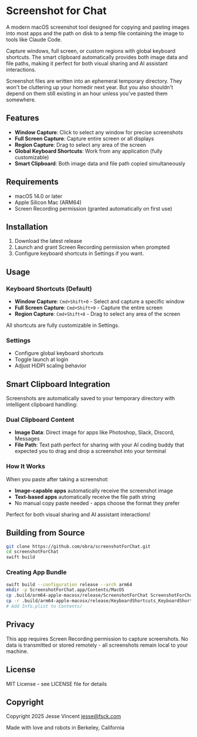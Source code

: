 # Screenshot for Chat

A modern macOS screenshot tool designed for copying and pasting images into most apps and the path on disk to a temp file containing the image to tools like Claude Code.

Capture windows, full screen, or custom regions with global keyboard shortcuts. The smart clipboard automatically provides both image data and file paths, making it perfect for both visual sharing and AI assistant interactions.

Screenshot files are written into an ephemeral temporary directory. They won't be cluttering up your homedir next year. But you also shouldn't depend on them still existing in an hour unless you've pasted them somewhere.

## Features

- **Window Capture**: Click to select any window for precise screenshots
- **Full Screen Capture**: Capture entire screen or all displays
- **Region Capture**: Drag to select any area of the screen
- **Global Keyboard Shortcuts**: Work from any application (fully customizable)
- **Smart Clipboard**: Both image data and file path copied simultaneously

## Requirements

- macOS 14.0 or later
- Apple Silicon Mac (ARM64)
- Screen Recording permission (granted automatically on first use)

## Installation

1. Download the latest release
3. Launch and grant Screen Recording permission when prompted
4. Configure keyboard shortcuts in Settings if you want. 

## Usage

### Keyboard Shortcuts (Default)

- **Window Capture**: `Cmd+Shift+0` - Select and capture a specific window
- **Full Screen Capture**: `Cmd+Shift+9` - Capture the entire screen
- **Region Capture**: `Cmd+Shift+8` - Drag to select any area of the screen

All shortcuts are fully customizable in Settings.

### Settings

- Configure global keyboard shortcuts
- Toggle launch at login
- Adjust HiDPI scaling behavior

## Smart Clipboard Integration

Screenshots are automatically saved to your temporary directory with intelligent clipboard handling:

### Dual Clipboard Content
- **Image Data**: Direct image for apps like Photoshop, Slack, Discord, Messages
- **File Path**: Text path perfect for sharing with your AI coding buddy that expected you to drag and drop a screenshot into your terminal

### How It Works
When you paste after taking a screenshot:
- **Image-capable apps** automatically receive the screenshot image
- **Text-based apps** automatically receive the file path string
- No manual copy paste needed - apps choose the format they prefer

Perfect for both visual sharing and AI assistant interactions!

## Building from Source

```bash
git clone https://github.com/obra/screenshotForChat.git
cd screenshotForChat
swift build
```

### Creating App Bundle

```bash
swift build --configuration release --arch arm64
mkdir -p ScreenshotForChat.app/Contents/MacOS
cp .build/arm64-apple-macosx/release/ScreenshotForChat ScreenshotForChat.app/Contents/MacOS/
cp -r .build/arm64-apple-macosx/release/KeyboardShortcuts_KeyboardShortcuts.bundle ScreenshotForChat.app/Contents/
# Add Info.plist to Contents/
```

## Privacy

This app requires Screen Recording permission to capture screenshots. No data is transmitted or stored remotely - all screenshots remain local to your machine.

## License

MIT License - see LICENSE file for details

## Copyright

Copyright 2025 Jesse Vincent <jesse@fsck.com>

Made with love and robots in Berkeley, California
